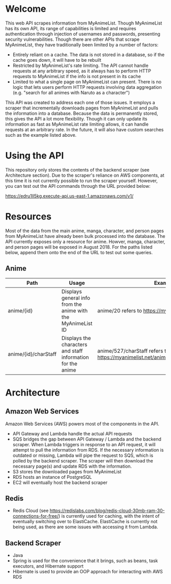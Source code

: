 # Welcome
This web API scrapes information from MyAnimeList. Though MyAnimeList has its own API, its range of capabilities is limited and requires authentication through injection of usernames and passwords, presenting security vulnerabilities. Though there are other APIs that scrape MyAnimeList, they have traditionally been limited by a number of factors:

- Entirely reliant on a cache. The data is not stored in a database, so if the cache goes down, it will have to be rebuilt
- Restricted by MyAnimeList's rate limiting. The API cannot handle requests at any arbitrary speed, as it always has to perform HTTP requests to MyAnimeList if the info is not present in its cache
- Limited to what a single page on MyAnimeList can present. There is no logic that lets users perform HTTP requests involving data aggregation (e.g. "search for all animes with Naruto as a character")

This API was created to address each one of those issues. It employs a scraper that incrementally downloads pages from MyAnimeList and pulls the information into a database. Because the data is permanently stored, this gives the API a lot more flexibility. Though it can only update its information as fast as MyAnimeList rate limiting allows, it can handle requests at an arbitrary rate. In the future, it will also have custom searches such as the example listed above.

# Using the API
This repository only stores the contents of the backend scraper (see Architecture section). Due to the scraper's reliance on AWS components, at this time it is not currently possible to run the scraper yourself. However, you can test out the API commands through the URL provided below:

https://edru1ll5kg.execute-api.us-east-1.amazonaws.com/v1/

# Resources

Most of the data from the main anime, manga, character, and person pages from MyAnimeList have already been bulk processed into the database. The API currently exposes only a resource for anime. Howver, manga, character, and person pages will be exposed in August 2018. For the paths listed below, append them onto the end of the URL to test out some queries. 

## Anime
| Path | Usage | Example |
| ---- | ----- | ------- |
| anime/{id} | Displays general info from the anime with the MyAnimeList ID | anime/20 refers to https://myanimelist.net/anime/20 |
| anime/{id}/charStaff | Displays the characters and staff information for the anime | anime/527/charStaff refers to https://myanimelist.net/anime/527/Pokemon/characters | 

# Architecture

## Amazon Web Services
Amazon Web Services (AWS) powers most of the components in the API. 
- API Gateway and Lambda handle the actual API requests
- SQS bridges the gap between API Gateway / Lambda and the backend scraper. When Lambda triggers in response to an API request, it will attempt to pull the information from RDS. If the necessary information is outdated or missing, Lambda will pipe the request to SQS, which is polled by the backend scraper. The scraper will then download the necessary page(s) and update RDS with the information.
- S3 stores the downloaded pages from MyAnimeList
- RDS hosts an instance of PostgreSQL
- EC2 will eventually host the backend scraper

## Redis
- Redis Cloud (see https://redislabs.com/blog/redis-cloud-30mb-ram-30-connections-for-free/) is currently used for caching, with the intent of eventually switching over to ElastiCache. ElastiCache is currently not being used, as there are some issues with accessing it from Lambda. 

## Backend Scraper
- Java
- Spring is used for the convenience that it brings, such as beans, task executors, and Hibernate support
- Hibernate is used to provide an OOP approach for interacting with AWS RDS
